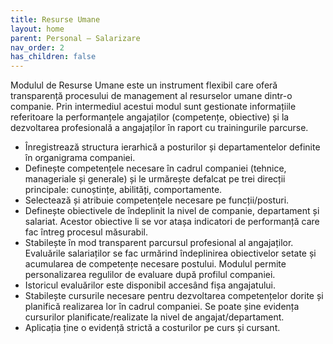 ```yaml
---
title: Resurse Umane
layout: home
parent: Personal – Salarizare
nav_order: 2
has_children: false
---
```

Modulul de Resurse Umane este un instrument flexibil care oferă transparență procesului de management al resurselor umane dintr-o companie. Prin intermediul acestui modul sunt gestionate informațiile referitoare la performanțele angajaților (competențe, obiective) și la dezvoltarea profesională a angajaților în raport cu trainingurile parcurse.

- Înregistrează structura ierarhică a posturilor și departamentelor definite în organigrama companiei.
- Definește competențele necesare în cadrul companiei (tehnice, manageriale și generale) și le urmărește defalcat pe trei direcții principale: cunoștințe, abilități, comportamente.
- Selectează și atribuie competențele necesare pe funcții/posturi.
- Definește obiectivele de îndeplinit la nivel de companie, departament și salariat. Acestor obiective li se vor atașa indicatori de performanță care fac întreg procesul măsurabil.
- Stabilește în mod transparent parcursul profesional al angajaților. Evaluările salariaților se fac urmărind îndeplinirea obiectivelor setate și acumularea de competențe necesare postului. Modulul permite personalizarea regulilor de evaluare după profilul companiei.
- Istoricul evaluărilor este disponibil accesând fișa angajatului.
- Stabilește cursurile necesare pentru dezvoltarea competențelor dorite și planifică realizarea lor în cadrul companiei. Se poate șine evidența cursurilor planificate/realizate la nivel de angajat/departament.
- Aplicația ține o evidență strictă a costurilor pe curs și cursant.
